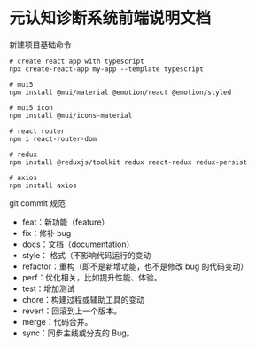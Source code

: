 # 元认知诊断系统前端说明文档

新建项目基础命令

```
# create react app with typescript
npx create-react-app my-app --template typescript

# mui5
npm install @mui/material @emotion/react @emotion/styled

# mui5 icon
npm install @mui/icons-material

# react router
npm i react-router-dom

# redux
npm install @reduxjs/toolkit redux react-redux redux-persist

# axios
npm install axios

```

git commit 规范

-   feat：新功能（feature）
-   fix：修补 bug
-   docs：文档（documentation）
-   style： 格式（不影响代码运行的变动
-   refactor：重构（即不是新增功能，也不是修改 bug 的代码变动）
-   perf：优化相关，比如提升性能、体验。
-   test：增加测试
-   chore：构建过程或辅助工具的变动
-   revert：回滚到上一个版本。
-   merge：代码合并。
-   sync：同步主线或分支的 Bug。
